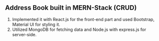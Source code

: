 ## Address Book built in MERN-Stack (CRUD)

1. Implemented it with React.js for the front-end part and used Bootstrap, Material UI for styling it.
2. Utilized MongoDB for fetching data and Node.js with express.js for server-side.



